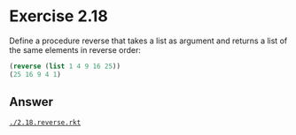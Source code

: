 # Exercise 2.18

Define a procedure reverse that takes a list as argument and returns a list of
the same elements in reverse order:

```scheme
(reverse (list 1 4 9 16 25))
(25 16 9 4 1)
```

## Answer

[`./2.18.reverse.rkt`](./2.18.reverse.rkt)
